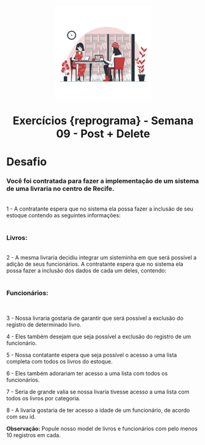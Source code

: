 <h1 align="center">
  <br>
    <img src="public/images/Library-bro.png" alt="duas mulheres sentadas diante de uma mesa numa livraria" width="250">
  <br>
    <p align="center">Exercícios {reprograma} - Semana 09 - Post + Delete <p>

# Desafio

### Você foi contratada para fazer a implementação de um sistema de uma livraria no centro de Recife. 
<br>
1 - A contratante espera que no sistema ela possa fazer a inclusão de seu estoque contendo as seguintes informações: 
<br>
<br>

### Livros:
<br>
2 - A mesma livraria decidiu integrar um sisteminha em que será possível a adição de seus funcionários. A contratante espera que no sistema ela possa fazer a inclusão dos dados de cada um deles, contendo:
<br>
<br>

### Funcionários:
<br>

3 - Nossa livraria gostaria de garantir que será possível a exclusão do registro de determinado livro.

4 - Eles também desejam que seja possível a exclusão do registro de um funcionário. 

5 - Nossa contatante espera que seja possível o acesso a uma lista completa com todos os livros do estoque.

6 - Eles também adorariam ter acesso a uma lista com todos os funcionários.

7 - Seria de grande valia se nossa livaria tivesse acesso a uma lista com todos os livros por categoria. 

8 - A livaria gostaria de ter acesso a idade de um funcionário, de acordo com seu id. 

**Observação:** Popule nosso model de livros e funcionários com pelo menos 10 registros em cada.

